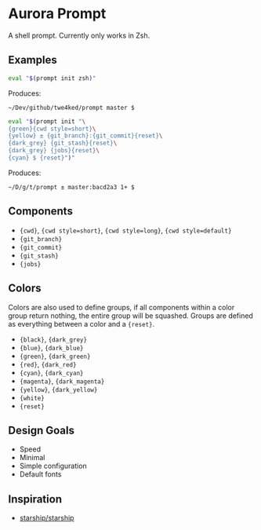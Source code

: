 # Aurora Prompt

A shell prompt. Currently only works in Zsh.

## Examples

```sh
eval "$(prompt init zsh)"
```

Produces:

```
~/Dev/github/twe4ked/prompt master $
```

```sh
eval "$(prompt init "\
{green}{cwd style=short}\
{yellow} ± {git_branch}:{git_commit}{reset}\
{dark_grey} {git_stash}{reset}\
{dark_grey} {jobs}{reset}\
{cyan} $ {reset}")"
```

Produces:

```
~/D/g/t/prompt ± master:bacd2a3 1+ $
```

## Components

- `{cwd}`, `{cwd style=short}`, `{cwd style=long}`, `{cwd style=default}`
- `{git_branch}`
- `{git_commit}`
- `{git_stash}`
- `{jobs}`

## Colors

Colors are also used to define groups, if all components within a color group
return nothing, the entire group will be squashed. Groups are defined as
everything between a color and a `{reset}`.

- `{black}`, `{dark_grey}`
- `{blue}`, `{dark_blue}`
- `{green}`, `{dark_green}`
- `{red}`, `{dark_red}`
- `{cyan}`, `{dark_cyan}`
- `{magenta}`, `{dark_magenta}`
- `{yellow}`, `{dark_yellow}`
- `{white}`
- `{reset}`

## Design Goals

- Speed
- Minimal
- Simple configuration
- Default fonts

## Inspiration

- [starship/starship](https://github.com/starship/starship)
